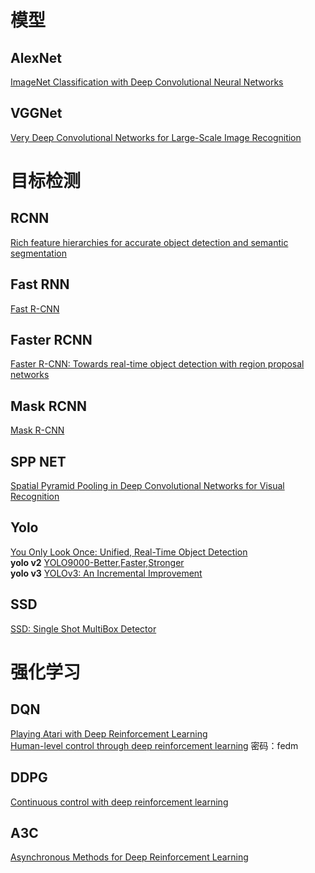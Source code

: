 # 模型
## AlexNet
[ImageNet Classification with Deep Convolutional Neural Networks](http://papers.nips.cc/paper/4824-imagenet-classification-with-deep-convolutional-neural-networks) 
## VGGNet 
[Very Deep Convolutional Networks for Large-Scale Image Recognition](https://arxiv.org/abs/1409.1556)
# 目标检测
## RCNN 
[Rich feature hierarchies for accurate object detection and semantic segmentation](https://dl.dropboxusercontent.com/s/293tu0hh9ww08co/r-cnn-cvpr.pdf?dl=0)  
## Fast RNN 
[Fast R-CNN](https://arxiv.org/pdf/1504.08083.pdf)  
## Faster RCNN  
[Faster R-CNN: Towards real-time object detection with region proposal networks](https://arxiv.org/pdf/1506.01497.pdf)
## Mask RCNN  
[Mask R-CNN](https://arxiv.org/pdf/1703.06870.pdf)
## SPP NET
[Spatial Pyramid Pooling in Deep Convolutional Networks for Visual Recognition](https://arxiv.org/pdf/1406.4729.pdf)
## Yolo  
[You Only Look Once: Unified, Real-Time Object Detection](https://arxiv.org/abs/1506.02640)  
**yolo v2**  [YOLO9000-Better,Faster,Stronger](https://arxiv.org/pdf/1612.08242v1.pdf )  
**yolo v3**  [YOLOv3: An Incremental Improvement](https://arxiv.org/abs/1804.02767)
## SSD
[SSD: Single Shot MultiBox Detector](https://arxiv.org/abs/1512.02325)
# 强化学习
## DQN
[Playing Atari with Deep Reinforcement Learning](http://cn.arxiv.org/pdf/1312.5602)  
[Human-level control through deep reinforcement learning](https://pan.baidu.com/s/1kpZMljYMVusVknqO4xlIlw) 密码：fedm
## DDPG 
[Continuous control with deep reinforcement learning](http://cn.arxiv.org/pdf/1509.02971)
## A3C
[Asynchronous Methods for Deep Reinforcement Learning](http://cn.arxiv.org/abs/1602.01783)
